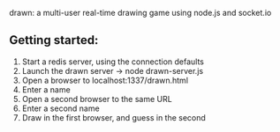 drawn: a multi-user real-time drawing game using node.js and socket.io

## Getting started:

1. Start a redis server, using the connection defaults
2. Launch the drawn server -> node drawn-server.js
3. Open a browser to localhost:1337/drawn.html
4. Enter a name
5. Open a second browser to the same URL
6. Enter a second name
7. Draw in the first browser, and guess in the second

